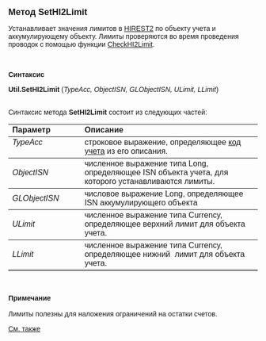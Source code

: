 <html>
<head>
<title>SetHI2Limit</title>
</head>

<body>

<p><strong><font size="4" face="Arial">Метод SetHI2Limit</font></strong></p>

<p><font face="Arial">Устанавливает значения лимитов в
<a href="../../../Database/Hirest2.html"> HIREST2</a> по объекту учета и 
аккумулирующему объекту. Лимиты проверяются во время проведения проводок с 
помощью функции
<a href="CheckHI2Limit.html">CheckHI2Limit</a>.</font></p>

<p class="label">&nbsp;</p>

<p class="label"><font face="Arial"><b>Синтаксис</b></font></p>

<p><font face="Arial"><strong>Util.SetHI2Limit</strong> (<em>TypeAcc, 
ObjectISN, GLObjectISN, ULimit, LLimit</em>)</font></p>

<p><font face="Arial"><br>
Синтаксис метода<strong> SetHI2Limit</strong> состоит из следующих частей:</font></p>

<table border="1" cellPadding="5" cols="2" frame="below" rules="rows">
<TBODY>
  <tr vAlign="top">
    <td class="label" width="29%"><font face="Arial"><b>Параметр</b></font></td>
    <td class="label" width="71%"><font face="Arial"><strong>Описание</strong></font></td>
  </tr>
  <tr vAlign="top">
    <td width="29%"><font face="Arial"><em>TypeAcc</em></font></td>
    <td width="71%"><font face="Arial">строковое выражение, 
	определяющее <a href="../../../Defs/Accounting.html">код учета</a> из его 
	описания.</font></td>
  </tr>
  <tr>
    <td width="29%"><font face="Arial"><em>ObjectISN</em></font></td>
    <td width="71%"><font face="Arial">численное выражение типа Long, 
	определяющее ISN объекта учета, для которого устанавливаются лимиты.</font></td>
  </tr>
  <tr>
    <td width="29%"><font face="Arial"><em>GLObjectISN</em></font></td>
    <td width="71%"><font face="Arial">числовое выражение Long, 
	определяющее ISN аккумулирующего объекта</font></td>
  </tr>
  <tr>
    <td width="29%"><font face="Arial"><em>ULimit</em></font></td>
    <td width="71%"><font face="Arial">численное выражение типа 
	Currency, определяющее верхний лимит для объекта учета.</font></td>
  </tr>
  <tr>
    <td width="29%"><font face="Arial"><em>LLimit</em></font></td>
    <td width="71%"><font face="Arial">численное выражение типа 
	Currency, определяющее нижний&nbsp; лимит для объекта учета.</font></td>
  </tr>
</TBODY>
</table>

<p class="label">&nbsp;</p>

<p class="label"><font face="Arial"><b>Примечание<br>
</b><br>
Лимиты полезны для наложения ограничений на остатки счетов.</font></p>

<p class="label"><font face="Arial"><a href="SetLimit.html">См. также</a></font></p>

</body>
</html>
